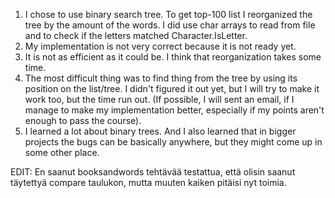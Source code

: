 1. I chose to use binary search tree. To get top-100 list I reorganized the tree by the amount of the words. I did use char arrays to read from file and to check if the letters matched Character.IsLetter. 
2. My implementation is not very correct because it is not ready yet.
3. It is not as efficient as it could be. I think that reorganization takes some time.
4. The most difficult thing was to find thing from the tree by using its position on the list/tree. I didn't figured it out yet, but I will try to make it work too, but the time run out. (If possible, I will sent an email, if I manage to make my implementation better, especially if my points aren't enough to pass the course).
5. I learned a lot about binary trees. And I also learned that in bigger projects the bugs can be basically anywhere, but they might come up in some other place.

EDIT:
En saanut booksandwords tehtävää testattua, että olisin saanut täytettyä compare taulukon, mutta muuten kaiken pitäisi nyt toimia.